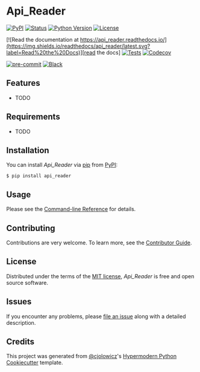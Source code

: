 # Api_Reader

[![PyPI](https://img.shields.io/pypi/v/api_reader.svg)][pypi_]
[![Status](https://img.shields.io/pypi/status/api_reader.svg)][status]
[![Python Version](https://img.shields.io/pypi/pyversions/api_reader)][python version]
[![License](https://img.shields.io/pypi/l/api_reader)][license]

[![Read the documentation at https://api_reader.readthedocs.io/](https://img.shields.io/readthedocs/api_reader/latest.svg?label=Read%20the%20Docs)][read the docs]
[![Tests](https://github.com/trafire/api_reader/workflows/Tests/badge.svg)][tests]
[![Codecov](https://codecov.io/gh/trafire/api_reader/branch/main/graph/badge.svg)][codecov]

[![pre-commit](https://img.shields.io/badge/pre--commit-enabled-brightgreen?logo=pre-commit&logoColor=white)][pre-commit]
[![Black](https://img.shields.io/badge/code%20style-black-000000.svg)][black]

[pypi_]: https://pypi.org/project/api_reader/
[status]: https://pypi.org/project/api_reader/
[python version]: https://pypi.org/project/api_reader
[read the docs]: https://api_reader.readthedocs.io/
[tests]: https://github.com/trafire/api_reader/actions?workflow=Tests
[codecov]: https://app.codecov.io/gh/trafire/api_reader
[pre-commit]: https://github.com/pre-commit/pre-commit
[black]: https://github.com/psf/black

## Features

- TODO

## Requirements

- TODO

## Installation

You can install _Api_Reader_ via [pip] from [PyPI]:

```console
$ pip install api_reader
```

## Usage

Please see the [Command-line Reference] for details.

## Contributing

Contributions are very welcome.
To learn more, see the [Contributor Guide].

## License

Distributed under the terms of the [MIT license][license],
_Api_Reader_ is free and open source software.

## Issues

If you encounter any problems,
please [file an issue] along with a detailed description.

## Credits

This project was generated from [@cjolowicz]'s [Hypermodern Python Cookiecutter] template.

[@cjolowicz]: https://github.com/cjolowicz
[pypi]: https://pypi.org/
[hypermodern python cookiecutter]: https://github.com/cjolowicz/cookiecutter-hypermodern-python
[file an issue]: https://github.com/trafire/api_reader/issues
[pip]: https://pip.pypa.io/

<!-- github-only -->

[license]: https://github.com/trafire/api_reader/blob/main/LICENSE
[contributor guide]: https://github.com/trafire/api_reader/blob/main/CONTRIBUTING.md
[command-line reference]: https://api_reader.readthedocs.io/en/latest/usage.html
